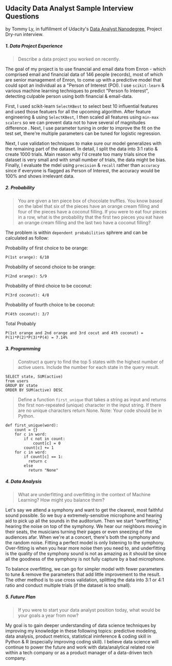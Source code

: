 ## Udacity Data Analyst Sample Interview Questions

by Tommy Ly, in fulfillment of Udacity's [Data Analyst Nanodegree](https://www.udacity.com/course/nd002), Project Dry-run interview.

##### 1. Data Project Experience

> Describe a data project you worked on recently.

The goal of my project is to use financial and email data from Enron - which comprised email and financial data of 146 people (records), most of which are senior management of Enron, to come up with a predictive model that could spot an individual as a "Person of Interest (POI). I use `scikit-learn` & various machine learning techniques to predict "Person fo Interest", detecting culpable person using both financial & email-data. 

First, I used scikit-learn `SelectKBest` to select best 10 influential features and used those featuers for all the upcoming algorithm. After feature engineering & using `SelectKBest`, I then scaled all features using `min-max scalers` so we can prevent data not to have several of magnitudes difference . Next, I use parameter tuning in order to improve the fit on the test set, there're multiple parameters can be tuned for logistic regression. 

Next, I use validation techniques to make sure our model generalizes with the remaining part of the dataset. In detail, I split the data into 3:1 ratio & create 1000 trials. Main reason why I'd create too many trials since the dataset is very small and with small number of trials, the data might be bias. Finally, I evaluate the mdel using `precision` & `recall` rather than `accuracy` since if everyone is flagged as Person of Interest, the accuracy would be 100% and shows irrelevant data.

##### 2. Probability

> You are given a ten piece box of chocolate truffles. You know based on the label that six of the pieces have an orange cream filling and four of the pieces have a coconut filling. If you were to eat four pieces in a row, what is the probability that the first two pieces you eat have an orange cream filling and the last two have a coconut filling?

The problem is within `dependent probabilities` sphrere and can be calculated as follow:

Probability of first choice to be orange: 
```
P(1st orange): 6/10
```
Probability of second choice to be orange: 
```
P(2nd orange): 5/9
```
Probability of third choice to be coconut: 
```
P(3rd coconut): 4/8
```
Probability of fourth choice to be coconut: 
```
P(4th coconut): 3/7
```
Total Probably 
```
P(1st orange and 2nd orange and 3rd cocut and 4th coconut) = P(1)*P(2)*P(3)*P(4) = 7.14%
```

##### 3. Programming

> Construct a query to find the top 5 states with the highest number of active users. Include the number for each state in the query result.

```
SELECT state, SUM(active)
from users
GROUP BY state
ORDER BY SUM(active) DESC
```

> Define a function `first_unique` that takes a string as input and returns the first non-repeated (unique) character in the input string. If there are no unique characters return None. Note: Your code should be in Python.

```
def first_unique(word):
    count = {}
    for c in word:
        if c not in count:
            count[c] = 0
        count[c] += 1
    for c in word:
        if count[c] == 1:
          return c
        else
          return "None"
```

##### 4. Data Analysis

> What are underfitting and overfitting in the context of Machine Learning? How might you balance them?

Let's say we attend a symphony and want to get the clearest, most faithful sound possible. So we buy a extremely-sensitive microphone and hearing aid to pick up all the sounds in the auditorium.
Then we start "overfitting," hearing the noise on top of the symphony. We hear our neighbors moving in their seats, the musicians turning their pages or even sneezing of the audiences afar.
When we're at a concert, there's both the symphony and the random noise. Fitting a perfect model is only listening to the symphony. Over-fitting is when you hear more noise then you need to, and underfitting is the quality of the symphony sound is not as amazing as it should be since all the goodness of the symphony is not fully capture by a bad microphone.

To balance overfitting, we can go for simpler model with fewer parameters to tune & remove the parameters that add little improvement to the result. The other method is to use cross validation, splitting the data into 3:1 or 4:1 ratio and conduct multiple trials (if the dataset is too small).

##### 5. Future Plan

> If you were to start your data analyst position today, what would be your goals a year from now?

My goal is to gain deeper understanding of data science techniques by improving my knowledge in these following topics: predictive modeling, data analysis, product metrics, statistical ininference & coding skill in Python & R (especially improving coding skill).
I believe data science will continue to power the future and work with data/analytical related role within a tech company or as a product manager of a data-driven tech company. 
